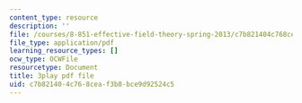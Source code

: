 ```yaml
---
content_type: resource
description: ''
file: /courses/8-851-effective-field-theory-spring-2013/c7b821404c768ceaf3b8bce9d92524c5_WtOJN2TCD6o.pdf
file_type: application/pdf
learning_resource_types: []
ocw_type: OCWFile
resourcetype: Document
title: 3play pdf file
uid: c7b82140-4c76-8cea-f3b8-bce9d92524c5
---
```


